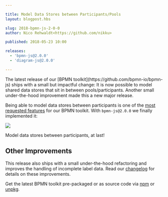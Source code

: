 ```yaml
---

title: Model Data Stores between Participants/Pools
layout: blogpost.hbs

slug: 2018-bpmn-js-2-0-0
author: Nico Rehwaldt<https://github.com/nikku>

published: 2018-05-23 10:00

releases:
  - 'bpmn-js@2.0.0'
  - 'diagram-js@2.0.0'

---
```



<p class="introduction">
  The latest release of our [BPMN toolkit](https://github.com/bpmn-io/bpmn-js) ships with a small but impactful change: It is now possible to model shared data stores that sit in between pools/participants. Another small under-the-hood improvement made this a new major release.
</p>

<!-- continue -->

Being able to model data stores between participants is one of the [most requested features](https://forum.bpmn.io/t/data-stores-to-share-data-in-between-processes-pools/469/18) for our BPMN toolkit. With `bpmn-js@2.0.0` we finally implemented it:

<div class="figure full-size">
  <a href="https://demo.bpmn.io">
    <img src="{{ assets }}/attachments/blog/2018/008-cast.gif">
  </a>
  <p class="caption">
    Model data stores between participants, at last!
  </p>
</div>


## Other Improvements

This release also ships with a small under-the-hood refactoring and improves the handling of incomplete label data. Read our [changelog](https://github.com/bpmn-io/bpmn-js/blob/master/CHANGELOG.md) for details on these improvements.

Get the latest BPMN toolkit pre-packaged or as source code via [npm](https://www.npmjs.com/package/bpmn-js) or [unpkg](https://unpkg.com/bpmn-js/).